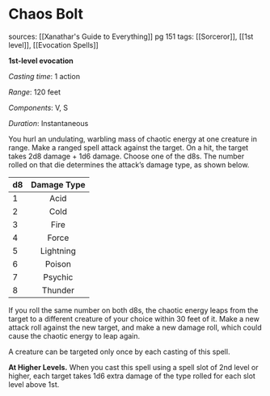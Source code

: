 # Chaos Bolt
sources: [[Xanathar's Guide to Everything]] pg 151
tags: [[Sorceror]], [[1st level]], [[Evocation Spells]]

**1st-level evocation**

*Casting time*: 1 action

*Range*: 120 feet

*Components*: V, S

*Duration*: Instantaneous

You hurl an undulating, warbling mass of chaotic energy at one creature in range. Make a ranged spell attack against the target. On a hit, the target takes 2d8 damage + 1d6 damage. Choose one of the d8s. The number rolled on that die determines the attack’s damage type, as shown below.

|d8 |Damage Type|
|---|:---------:|
|1  |Acid       |
|2  |Cold       |
|3  |Fire       |
|4  |Force      |
|5  |Lightning  |
|6  |Poison     |
|7  |Psychic    |
|8  |Thunder    |

If you roll the same number on both d8s, the chaotic energy leaps from the target to a different creature of your choice within 30 feet of it. Make a new attack roll against the new target, and make a new damage roll, which could cause the chaotic energy to leap again.

A creature can be targeted only once by each casting of this spell.

**At Higher Levels.** When you cast this spell using a spell slot of 2nd level or higher, each target takes 1d6 extra damage of the type rolled for each slot level above 1st.
